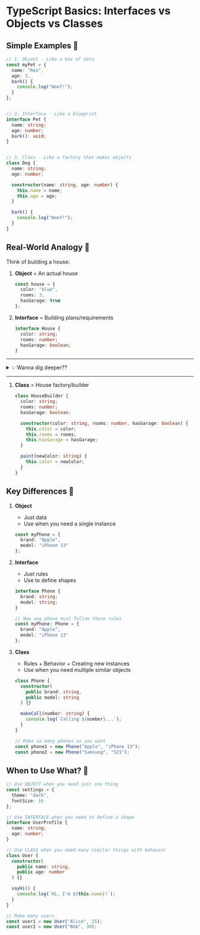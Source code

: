 # TypeScript Basics: Interfaces vs Objects vs Classes

## Simple Examples 🎯

```typescript
// 1. Object - Like a box of data
const myPet = {
  name: "Rex",
  age: 3,
  bark() {
    console.log("Woof!");
  }
};


// 2. Interface - Like a blueprint
interface Pet {
  name: string;
  age: number;
  bark(): void;
}


// 3. Class - Like a factory that makes objects
class Dog {
  name: string;
  age: number;

  constructor(name: string, age: number) {
    this.name = name;
    this.age = age;
  }

  bark() {
    console.log("Woof!");
  }
}
```

## Real-World Analogy 🌟

Think of building a house:

1. **Object** = An actual house
   ```typescript
   const house = {
     color: "blue",
     rooms: 3,
     hasGarage: true
   };
   ```

2. **Interface** = Building plans/requirements
   ```typescript
   interface House {
     color: string;
     rooms: number;
     hasGarage: boolean;
   }
   ```
  ---
  <details>
  <summary> 💡 Wanna dig deeper??</summary>

  # TypeScript Interfaces: A Complete Guide

  ## Basic Interface 🔨

  ```typescript
  // Define shape of a person
  interface Person {
    name: string;
    age: number;
  }

  // Use the interface
  const alice: Person = {
    name: "Alice",
    age: 30
  };

  // Error: missing age
  const bob: Person = {
    name: "Bob"
  };

  // Error: extra property
  const charlie: Person = {
    name: "Charlie",
    age: 25,
    city: "London"
  };
  ```

  ## Optional Properties 🎈

  ```typescript
  interface Car {
    brand: string;
    model: string;
    year?: number;     // Optional
    color?: string;    // Optional
  }

  // All valid
  const car1: Car = { brand: "Toyota", model: "Camry" };
  const car2: Car = { brand: "Honda", model: "Civic", year: 2020 };
  const car3: Car = { brand: "Tesla", model: "S", year: 2021, color: "red" };
  ```

  ## Read-only Properties 🔒

  ```typescript
  interface Config {
    readonly apiKey: string;
    readonly maxRetries: number;
  }

  const config: Config = {
    apiKey: "abc123",
    maxRetries: 3
  };

  // Error: can't modify readonly property
  config.apiKey = "xyz789";
  ```

  ## Function Types 🎯

  ```typescript
  interface Calculator {
    add(x: number, y: number): number;
    subtract(x: number, y: number): number;
  }

  const calculator: Calculator = {
    add: (x, y) => x + y,
    subtract: (x, y) => x - y
  };

  console.log(calculator.add(5, 3));      // 8
  console.log(calculator.subtract(5, 3));  // 2
  ```

  ## Extending Interfaces 🌱

  ```typescript
  interface Animal {
    name: string;
    species: string;
  }

  interface Pet extends Animal {
    owner: string;
  }

  interface Dog extends Pet {
    breed: string;
    bark(): void;
  }

  const myDog: Dog = {
    name: "Rex",
    species: "Canis lupus",
    owner: "Alice",
    breed: "German Shepherd",
    bark() { console.log("Woof!"); }
  };
  ```

  ## Interface with Classes 🏭

  ```typescript
  interface Vehicle {
    start(): void;
    stop(): void;
  }

  class Bicycle implements Vehicle {
    start() {
      console.log("Start pedaling");
    }
    
    stop() {
      console.log("Stop pedaling");
    }
  }

  class ElectricCar implements Vehicle {
    start() {
      console.log("Press start button");
    }
    
    stop() {
      console.log("Press stop button");
    }
  }
  ```

  ## Index Signatures 📚

  ```typescript
  interface Dictionary {
    [key: string]: string;
  }

  const colors: Dictionary = {
    red: "#FF0000",
    green: "#00FF00",
    blue: "#0000FF"
  };

  // Valid
  colors.yellow = "#FFFF00";

  // Error: value must be string
  colors.purple = 123;
  ```

  ## Hybrid Types 🔄

  ```typescript
  interface Counter {
    count: number;
    reset(): void;
    increment(): void;
    (start: number): string;
  }

  function createCounter(): Counter {
    const counter = function(start: number) {
      return "Count started at " + start;
    } as Counter;
    
    counter.count = 0;
    counter.reset = function() { counter.count = 0; };
    counter.increment = function() { counter.count++; };
    
    return counter;
  }

  const counter = createCounter();
  console.log(counter(10));        // "Count started at 10"
  console.log(counter.count);      // 0
  counter.increment();
  console.log(counter.count);      // 1
  ```

  ## Generic Interfaces 🎨

  ```typescript
  interface Box<T> {
    value: T;
    display(): void;
  }

  const stringBox: Box<string> = {
    value: "Hello",
    display() { console.log(this.value); }
  };

  const numberBox: Box<number> = {
    value: 42,
    display() { console.log(this.value); }
  };

  interface Collection<T> {
    items: T[];
    add(item: T): void;
    remove(item: T): void;
  }

  class List<T> implements Collection<T> {
    items: T[] = [];
    
    add(item: T) {
      this.items.push(item);
    }
    
    remove(item: T) {
      const index = this.items.indexOf(item);
      if (index > -1) {
        this.items.splice(index, 1);
      }
    }
  }
  ```
  </details>

  --- 

1. **Class** = House factory/builder
   ```typescript
   class HouseBuilder {
     color: string;
     rooms: number;
     hasGarage: boolean;

     constructor(color: string, rooms: number, hasGarage: boolean) {
       this.color = color;
       this.rooms = rooms;
       this.hasGarage = hasGarage;
     }

     paint(newColor: string) {
       this.color = newColor;
     }
   }
   ```

## Key Differences 🔑

1. **Object**
   - Just data
   - Use when you need a single instance
   ```typescript
   const myPhone = {
     brand: "Apple",
     model: "iPhone 13"
   };
   ```

2. **Interface**
   - Just rules
   - Use to define shapes
   ```typescript
   interface Phone {
     brand: string;
     model: string;
   }

   // Now any phone must follow these rules
   const myPhone: Phone = {
     brand: "Apple",
     model: "iPhone 13"
   };
   ```


3. **Class**
   - Rules + Behavior + Creating new instances
   - Use when you need multiple similar objects
   ```typescript
   class Phone {
     constructor(
       public brand: string,
       public model: string
     ) {}

     makeCall(number: string) {
       console.log(`Calling ${number}...`);
     }
   }

   // Make as many phones as you want
   const phone1 = new Phone("Apple", "iPhone 13");
   const phone2 = new Phone("Samsung", "S21");
   ```

## When to Use What? 🤔

```typescript
// Use OBJECT when you need just one thing
const settings = {
  theme: "dark",
  fontSize: 16
};

// Use INTERFACE when you need to define a shape
interface UserProfile {
  name: string;
  age: number;
}

// Use CLASS when you need many similar things with behavior
class User {
  constructor(
    public name: string,
    public age: number
  ) {}

  sayHi() {
    console.log(`Hi, I'm ${this.name}!`);
  }
}

// Make many users
const user1 = new User("Alice", 25);
const user2 = new User("Bob", 30);
```
